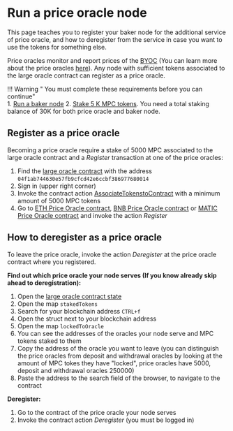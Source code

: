# Run a price oracle node

This page teaches you to register your baker node for the additional service of price oracle, and how to deregister from
the service in case you want to use the tokens for something else.

Price oracles monitor and report prices of the [BYOC](../pbc-fundamentals/byoc/introduction-to-byoc.md) (You can learn more about the price oracles [here](../pbc-fundamentals/dictionary.md#price-oracle)). Any node with
sufficient tokens associated to the large oracle contract can register as a price oracle.

!!! Warning " You must complete these requirements before you can continue"    
    1. [Run a baker node](run-a-baker-node.md)
    2. [Stake 5 K MPC tokens](https://browser.partisiablockchain.com/node-operation). You need a total staking balance of 30K for both price oracle and baker node.     
      


## Register as a price oracle

Becoming a price oracle require a stake of 5000 MPC associated to the large oracle contract and a _Register_ transaction at one of the price oracles:

1. Find
   the [large oracle contract](https://browser.partisiablockchain.com/contracts/04f1ab744630e57fb9cfcd42e6ccbf386977680014/associateTokensToContract)
   with the address `04f1ab744630e57fb9cfcd42e6ccbf386977680014`
2. Sign in (upper right corner)
3. Invoke the contract action [AssociateTokenstoContract](https://browser.partisiablockchain.com/contracts/04f1ab744630e57fb9cfcd42e6ccbf386977680014/associateTokensToContract) with a minimum amount of 5000 MPC tokens
4. Go to
   [ETH Price Oracle contract](https://browser.partisiablockchain.com/contracts/0485010babcdb7aa56a0da57a840d81e2ea5f5705d/register), 
   [BNB Price Oracle contract](https://browser.partisiablockchain.com/contracts/049abfc6e763e8115e886fd1f7811944f43b533c39/register) or 
   [MATIC Price Oracle contract](https://browser.partisiablockchain.com/contracts/042a9dcb0c96b9875f529e3a51ddc02473c1a78d33/register) and invoke the action _Register_

## How to deregister as a price oracle

To leave the price oracle, invoke the action _Deregister_ at the price oracle contract where you registered.

**Find out which price oracle your node serves (If you know already skip ahead to deregistration):**   

1. Open the [large oracle contract state](https://browser.partisiablockchain.com/contracts/04f1ab744630e57fb9cfcd42e6ccbf386977680014?tab=state)   
2. Open the map `stakedTokens`   
3. Search for your blockchain address `CTRL+f`   
4. Open the struct next to your blockchain address   
5. Open the map `lockedToOracle`   
6. You can see the addresses of the oracles your node serve and MPC tokens staked to them   
7. Copy the address of the oracle you want to leave (you can distinguish the price oracles from deposit and withdrawal oracles by looking at the amount of MPC tokes they have "locked", price oracles have 5000, deposit and withdrawal oracles 250000)
8. Paste the address to the search field of the browser, to navigate to the contract   

**Deregister:**   

1. Go to the contract of the price oracle your node serves
2. Invoke the contract action _Deregister_ (you must be logged in)
